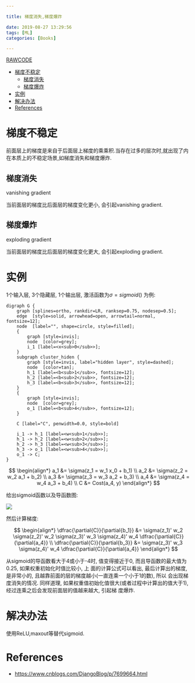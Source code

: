 ```yaml
---

title: 梯度消失,梯度爆炸

date: 2019-08-27 13:29:56
tags: [ML]
categories: [Books]

---
```


[RAWCODE](https://raw.githubusercontent.com/qrsforever/code_blog_post/master/Books/ML/vanishing_exploding_gradients.md)

<!-- vim-markdown-toc GFM -->

* [梯度不稳定](#梯度不稳定)
    * [梯度消失](#梯度消失)
    * [梯度爆炸](#梯度爆炸)
* [实例](#实例)
* [解决办法](#解决办法)
* [References](#references)

<!-- vim-markdown-toc -->

<!-- more -->

# 梯度不稳定

前面层上的梯度是来自于后面层上梯度的乘乘积.当存在过多的层次时,就出现了内在本质上的不稳定场景,如梯度消失和梯度爆炸.

## 梯度消失

vanishing gradient

当前面层的梯度比后面层的梯度变化更小, 会引起vanishing gradient.

## 梯度爆炸

exploding gradient

当前面层的梯度比后面层的梯度变化更大, 会引起exploding gradient.

# 实例

1个输入层, 3个隐藏层, 1个输出层, 激活函数为$\sigma = sigmoid()$ 为例:

```{.graph .center caption="简单神经元网络" fileName="veg_g1"}
digraph G {
    graph [splines=ortho, rankdir=LR, ranksep=0.75, nodesep=0.5];
    edge  [style=solid, arrowhead=open, arrowtail=normal, fontsize=12];
    node  [label="", shape=circle, style=filled];
    {
        graph [style=invis];
        node  [color=grey];
        i_1 [label=<x<sub>0</sub>>];
    }
    subgraph cluster_hiden {
        graph [style=invis, label="hidden layer", style=dashed];
        node  [color=tan];
        h_1 [label=<b<sub>1</sub>>, fontsize=12];
        h_2 [label=<b<sub>2</sub>>, fontsize=12];
        h_3 [label=<b<sub>3</sub>>, fontsize=12];
    }
    {
        graph [style=invis];
        node  [color=grey];
        o_1 [label=<b<sub>4</sub>>, fontsize=12];
    }

    C [label="C", penwidth=0.0, style=bold]

    i_1 -> h_1 [label=<w<sub>1</sub>>];
    h_1 -> h_2 [label=<w<sub>2</sub>>];
    h_2 -> h_3 [label=<w<sub>3</sub>>];
    h_3 -> o_1 [label=<w<sub>4</sub>>];
    o_1 -> C;
}
```

$$
\begin{align*}
a_1 &= \sigma(z_1 = w_1 x_0 + b_1) \\
a_2 &= \sigma(z_2 = w_2 a_1 + b_2) \\
a_3 &= \sigma(z_3 = w_3 a_2 + b_3) \\
a_4 &= \sigma(z_4 = w_4 a_3 + b_4) \\
C &= Cost(a_4, y)
\end{align*}
$$

给出sigmoid函数以及导函数图:

![](https://raw.githubusercontent.com/qrsforever/assets_blog_post/master/Books/ML/sigmoid.png)

然后计算梯度:

$$
\begin{align*}
\dfrac{\partial{C}}{\partial{b_1}} &= \sigma(z_1)' w_2 \sigma(z_2)' w_2 \sigma(z_3)' w_3 \sigma(z_4)' w_4 \dfrac{\partial{C}}{\partial{a_4}} \\
\dfrac{\partial{C}}{\partial{b_3}} &= \sigma(z_3)' w_3 \sigma(z_4)' w_4 \dfrac{\partial{C}}{\partial{a_4}}
\end{align*}
$$

从sigmoid的导函数看大于4或小于-4时, 值变得接近于0, 而且导函数的最大值为0.25, 如果权重初始化时值比较小, 上
面的计算公式可以看出, 最后计算出的梯度, 是非常小的, 且越靠前面的层的梯度越小(一直连乘一个小于1的数), 所以
会出现梯度消失的情况.
同样道理, 如果权重值初始化值很大(或者过程中计算出的值大于1), 经过连乘之后会发现前面层的值越来越大, 引起梯
度爆炸.

# 解决办法

使用ReLU,maxout等替代sigmoid.

# References

- <https://www.cnblogs.com/DjangoBlog/p/7699664.html>
